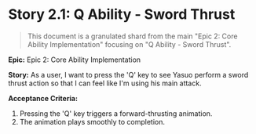# Story 2.1: Q Ability - Sword Thrust

> This document is a granulated shard from the main "Epic 2: Core Ability Implementation" focusing on "Q Ability - Sword Thrust".

**Epic:** Epic 2: Core Ability Implementation

**Story:** As a user, I want to press the 'Q' key to see Yasuo perform a sword thrust action so that I can feel like I'm using his main attack.

**Acceptance Criteria:**

1. Pressing the 'Q' key triggers a forward-thrusting animation.
2. The animation plays smoothly to completion.
